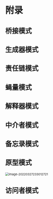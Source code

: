 # 附录

## 桥接模式



## 生成器模式



## 责任链模式



## 蝇量模式



## 解释器模式



## 中介者模式



## 备忘录模式



## 原型模式

<img src="C:\Users\surface\AppData\Roaming\Typora\typora-user-images\image-20220327233012721.png" alt="image-20220327233012721" style="zoom:67%;" />

## 访问者模式



